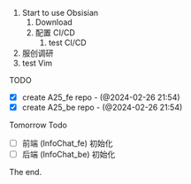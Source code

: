 1. Start to use Obsisian
	1. Download
	2. 配置 CI/CD
		1. test CI/CD
2. 服创调研
3. test Vim

TODO

- [x] create A25_fe repo - (@2024-02-26 21:54)
- [x] create A25_be repo - (@2024-02-26 21:54)

Tomorrow Todo

- [ ] 前端 (InfoChat_fe) 初始化
- [ ] 后端 (InfoChat_be) 初始化

The end.